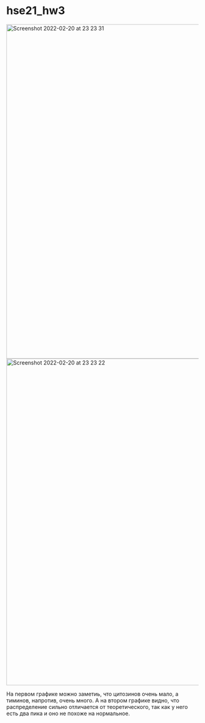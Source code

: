 # hse21_hw3

<img width="876" alt="Screenshot 2022-02-20 at 23 23 31" src="https://user-images.githubusercontent.com/57015713/154862887-71b23498-df43-441b-a8c5-a02f27ff4cb2.png">
<img width="856" alt="Screenshot 2022-02-20 at 23 23 22" src="https://user-images.githubusercontent.com/57015713/154862890-80d0e668-b05a-4427-8bf9-5641ee1a18d7.png">

На первом графике можно заметиь, что цитозинов очень мало, а тиминов, напротив, очень много.
А на втором графике видно, что распределение  сильно отличается от теоретического, так как у него есть два пика и оно не похоже на нормальное.
